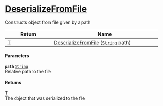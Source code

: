 # [DeserializeFromFile](./SerializationHelper--DeserializeFromFile.md)

Constructs object from file given by a path

| Return<div><a href="#"><img width=225></a></div> | Name<div><a href="#"><img width=525></a></div> | 
| --- | --- | 
| [T](./SerializationHelper--DeserializeFromFile.md) | [DeserializeFromFile](./SerializationHelper--DeserializeFromFile.md) ([`String`](https://docs.microsoft.com/en-us/dotnet/api/System.String) path) | 


#### Parameters
**`path`**  [`String`](https://docs.microsoft.com/en-us/dotnet/api/System.String)<br>Relative path to the file
#### Returns
[T](./SerializationHelper--DeserializeFromFile.md)<br>
The object that was serialized to the file